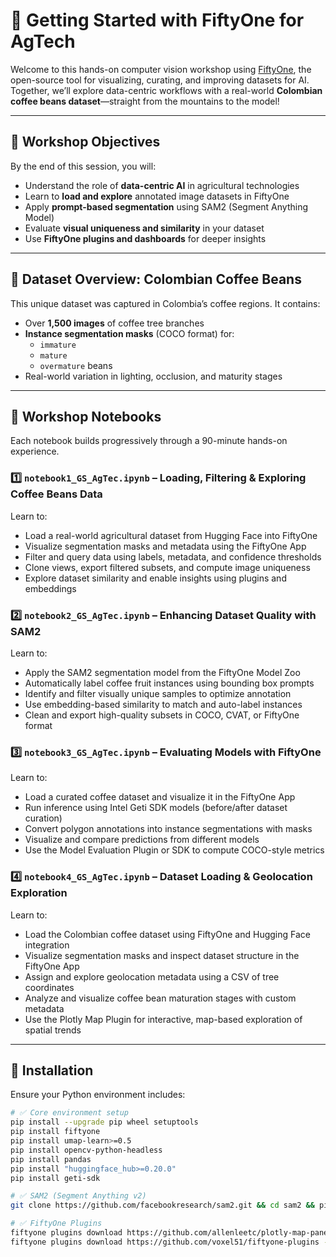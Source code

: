 # 🌱 Getting Started with FiftyOne for AgTech

Welcome to this hands-on computer vision workshop using [FiftyOne](https://voxel51.com/fiftyone), the open-source tool for visualizing, curating, and improving datasets for AI. Together, we’ll explore data-centric workflows with a real-world **Colombian coffee beans dataset**—straight from the mountains to the model!

---

## 🎯 Workshop Objectives

By the end of this session, you will:
- Understand the role of **data-centric AI** in agricultural technologies
- Learn to **load and explore** annotated image datasets in FiftyOne
- Apply **prompt-based segmentation** using SAM2 (Segment Anything Model)
- Evaluate **visual uniqueness and similarity** in your dataset
- Use **FiftyOne plugins and dashboards** for deeper insights

---

## 🍒 Dataset Overview: Colombian Coffee Beans

This unique dataset was captured in Colombia’s coffee regions. It contains:
- Over **1,500 images** of coffee tree branches
- **Instance segmentation masks** (COCO format) for:
  - `immature`
  - `mature`
  - `overmature` beans
- Real-world variation in lighting, occlusion, and maturity stages

---

## 🧪 Workshop Notebooks

Each notebook builds progressively through a 90-minute hands-on experience.

### 1️⃣ `notebook1_GS_AgTec.ipynb` – Loading, Filtering & Exploring Coffee Beans Data
Learn to:
- Load a real-world agricultural dataset from Hugging Face into FiftyOne
- Visualize segmentation masks and metadata using the FiftyOne App
- Filter and query data using labels, metadata, and confidence thresholds
- Clone views, export filtered subsets, and compute image uniqueness
- Explore dataset similarity and enable insights using plugins and embeddings

### 2️⃣ `notebook2_GS_AgTec.ipynb` – Enhancing Dataset Quality with SAM2
Learn to:
- Apply the SAM2 segmentation model from the FiftyOne Model Zoo
- Automatically label coffee fruit instances using bounding box prompts
- Identify and filter visually unique samples to optimize annotation
- Use embedding-based similarity to match and auto-label instances
- Clean and export high-quality subsets in COCO, CVAT, or FiftyOne format

### 3️⃣ `notebook3_GS_AgTec.ipynb` – Evaluating Models with FiftyOne
Learn to:
- Load a curated coffee dataset and visualize it in the FiftyOne App
- Run inference using Intel Geti SDK models (before/after dataset curation)
- Convert polygon annotations into instance segmentations with masks
- Visualize and compare predictions from different models
- Use the Model Evaluation Plugin or SDK to compute COCO-style metrics

### 4️⃣ `notebook4_GS_AgTec.ipynb` – Dataset Loading & Geolocation Exploration
Learn to:
- Load the Colombian coffee dataset using FiftyOne and Hugging Face integration
- Visualize segmentation masks and inspect dataset structure in the FiftyOne App
- Assign and explore geolocation metadata using a CSV of tree coordinates
- Analyze and visualize coffee bean maturation stages with custom metadata
- Use the Plotly Map Plugin for interactive, map-based exploration of spatial trends

---

## 🔧 Installation

Ensure your Python environment includes:

```bash
# ✅ Core environment setup
pip install --upgrade pip wheel setuptools
pip install fiftyone
pip install umap-learn>=0.5
pip install opencv-python-headless
pip install pandas
pip install "huggingface_hub>=0.20.0"
pip install geti-sdk

# ✅ SAM2 (Segment Anything v2)
git clone https://github.com/facebookresearch/sam2.git && cd sam2 && pip install -e . && cd ..

# ✅ FiftyOne Plugins
fiftyone plugins download https://github.com/allenleetc/plotly-map-panel
fiftyone plugins download https://github.com/voxel51/fiftyone-plugins --plugin-names @voxel51/evaluation
